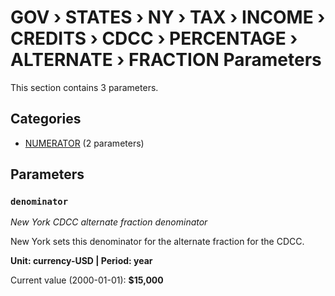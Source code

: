 # GOV › STATES › NY › TAX › INCOME › CREDITS › CDCC › PERCENTAGE › ALTERNATE › FRACTION Parameters

This section contains 3 parameters.

## Categories

- [NUMERATOR](numerator/index.md) (2 parameters)

## Parameters

### `denominator`
*New York CDCC alternate fraction denominator*

New York sets this denominator for the alternate fraction for the CDCC.

**Unit: currency-USD | Period: year**

Current value (2000-01-01): **$15,000**

